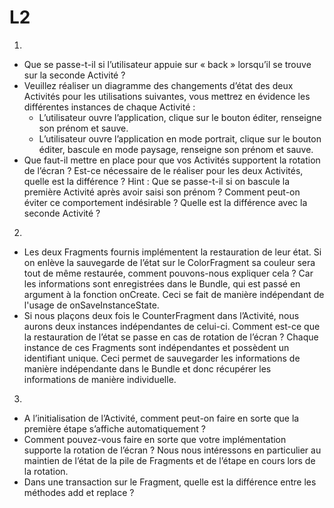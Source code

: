 # L2

1.
- Que se passe-t-il si l’utilisateur appuie sur « back » lorsqu’il se trouve sur la seconde Activité ?
- Veuillez réaliser un diagramme des changements d’état des deux Activités pour les utilisations
suivantes, vous mettrez en évidence les différentes instances de chaque Activité :
  - L’utilisateur ouvre l’application, clique sur le bouton éditer, renseigne son prénom et
sauve.
  - L’utilisateur ouvre l’application en mode portrait, clique sur le bouton éditer, bascule en
mode paysage, renseigne son prénom et sauve.
- Que faut-il mettre en place pour que vos Activités supportent la rotation de l’écran ? Est-ce
nécessaire de le réaliser pour les deux Activités, quelle est la différence ?
Hint : Que se passe-t-il si on bascule la première Activité après avoir saisi son prénom ?
Comment peut-on éviter ce comportement indésirable ? Quelle est la différence avec la
seconde Activité ?

2.

- Les deux Fragments fournis implémentent la restauration de leur état. Si on enlève la
  sauvegarde de l’état sur le ColorFragment sa couleur sera tout de même restaurée, comment
  pouvons-nous expliquer cela ? Car les informations sont enregistrées dans le Bundle, qui est passé
  en argument à la fonction onCreate. Ceci se fait de manière indépendant de l'usage de
  onSaveInstanceState.
- Si nous plaçons deux fois le CounterFragment dans l’Activité, nous aurons deux instances
  indépendantes de celui-ci. Comment est-ce que la restauration de l’état se passe en cas de
  rotation de l’écran ? Chaque instance de ces Fragments sont indépendantes et possèdent un
  identifiant unique. Ceci permet de sauvegarder les informations de manière indépendante dans le
  Bundle et donc récupérer les informations de manière individuelle.

3.
- A l’initialisation de l’Activité, comment peut-on faire en sorte que la première étape s’affiche
automatiquement ?
- Comment pouvez-vous faire en sorte que votre implémentation supporte la rotation de
l’écran ? Nous nous intéressons en particulier au maintien de l’état de la pile de Fragments et
de l’étape en cours lors de la rotation.
- Dans une transaction sur le Fragment, quelle est la différence entre les méthodes add et
replace ?